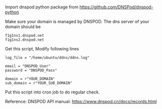 Import dnspod python package from 
https://github.com/DNSPod/dnspod-python

Make sure your domain is managed by DNSPOD.
The dns server of your domain should be

    f1g1ns1.dnspod.net
    f1g1ns2.dnspod.net

Get this script, Modify following lines

    log_file = "/home/ubuntu/ddns/ddns.log"

    email = "DNSPOD_User"
    password = "DNSPOD_Pass"

    domain = r"YOUR_DOMAIN"
    sub_domain = r"YOUR_SUB_DOMAIN"

Put this script into cron job to do regular check.

Reference: 
DNSPOD API manual: https://www.dnspod.cn/docs/records.html
